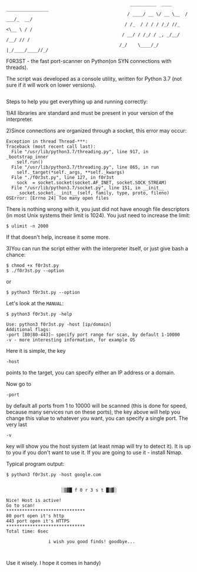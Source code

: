 ```
                                               __________  ____ ________________
                                              / ____/ __ \/ __ \__  / ___/_  __/
                                             / /_  / / / / /_/ //_ <\__ \ / /
                                            / __/ / /_/ / _, _/__/ /__/ // /
                                           /_/    \____/_/ |_/____/____//_/

```
F0R3ST - the fast port-scanner on Python(on SYN connections with threads).

The script was developed as a console utility, written for Python 3.7 (not sure if it will work on lower versions).

```
```
Steps to help you get everything up and running correctly:

1)All libraries are standard and must be present in your version of the interpreter.

2)Since connections are organized through a socket, this error may occur:
```
Exception in thread Thread-***:
Traceback (most recent call last):
  File "/usr/lib/python3.7/threading.py", line 917, in _bootstrap_inner
    self.run()
  File "/usr/lib/python3.7/threading.py", line 865, in run
    self._target(*self._args, **self._kwargs)
  File "./f0r3st.py", line 127, in f0r3st
    sock  = socket.socket(socket.AF_INET, socket.SOCK_STREAM)
  File "/usr/lib/python3.7/socket.py", line 151, in __init__
    _socket.socket.__init__(self, family, type, proto, fileno)
OSError: [Errno 24] Too many open files
```
There is nothing wrong with it, you just did not have enough file descriptors (in most Unix systems their limit is 1024). You just need to increase the limit:
```
$ ulimit -n 2000
```
If that doesn't help, increase it some more.

3)You can run the script either with the interpreter itself, or just give bash a chance:
```
$ chmod +x f0r3st.py
$ ./f0r3st.py --option
```
or
```
$ python3 f0r3st.py --option
```


Let's look at the `MANUAL`:
```
$ python3 f0r3st.py -help

Use: python3 f0r3st.py -host [ip/domain]
Additional flags:
-port [80|80-443]— specify port range for scan, by default 1-10000
-v - more interesting information, for example OS

```
Here it is simple, the key 
```
-host
```
points to the target, you can specify either an IP address or a domain.

Now go to 
```
-port
```
by default all ports from 1 to 10000 will be scanned (this is done for speed, because many services run on these ports), the key above will help you change this value to whatever you want, you can specify a single port.
The very last 
```
-v
```
key will show you the host system (at least nmap will try to detect it). It is up to you if you don't want to use it. If you are going to use it - install Nmap.

Typical program output:
```
$ python3 f0r3st.py -host google.com


                     ░▒▓█ f 0 r 3 s t █▒▓░

Nice! Host is active!
Go to scan!
******************************
80 port open it's http
443 port open it's HTTPS
******************************
Total time: 6sec

                i wish you good finds! goodbye...
                
```
```
```
Use it wisely. I hope it comes in handy)
